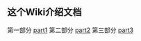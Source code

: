 ## 这个Wiki介绍文档

第一部分
[part1](./part1/doc.md)
第二部分
[part2](./part2/doc.md)
第三部分
[part3](./part3/doc.md)